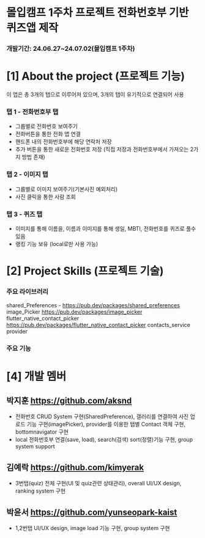 # 몰입캠프 1주차 프로젝트  전화번호부 기반 퀴즈앱 제작

### 개발기간: 24.06.27~24.07.02(몰입캠프 1주차)


# [1] About the project (프로젝트 기능)
이 앱은 총 3개의 탭으로 이루어져 있으며, 3개의 탭이 유기적으로 연결되어 사용

### 탭 1 - 전화번호부 탭
- 그룹별로 전화번호 보여주기
- 전화버튼을 통한 전화 앱 연결
- 핸드폰 내의 전화번호부에 해당 연락처 저장
- 추가 버튼을 통한 새로운 전화번호 저장 (직접 저장과 전화번호부에서 가져오는 2가지 방법 존재)

### 탭 2 - 이미지 탭
- 그룹별로 이미지 보여주기(기본사진 예외처리)
- 사진 클릭을 통한 사람 조회

### 탭 3 - 퀴즈 탭
- 이미지를 통해 이름을, 이름과 이미지를 통해 생일, MBTI, 전화번호를 퀴즈로 풀수 있음
- 랭킹 기능 보유 (local로만 사용 가능)


# [2] Project Skills (프로젝트 기술)

### 주요 라이브러리 
shared_Preferences - <https://pub.dev/packages/shared_preferences>
image_Picker <https://pub.dev/packages/image_picker>
flutter_native_contact_picker <https://pub.dev/packages/flutter_native_contact_picker>
contacts_service
provider

### 주요 기능

# [4] 개발 멤버

## 박지훈 <https://github.com/aksnd>
- 전화번호 CRUD System 구현(SharedPreference), 갤러리를 연결하여 사진 업로드 기능 구현(imagePicker), provider를 이용한 탭별 Contact 객체 구현, bottomnavigator 구현
- local 전화번호부 연결(save, load), search(검색) sort(정렬)기능 구현, group system support 
## 김예락 <https://github.com/kimyerak>
- 3번탭(quiz) 전체 구현(UI 및 quiz관련 상태관리), overall UI/UX design, ranking system 구현
## 박윤서 <https://github.com/yunseopark-kaist>
- 1,2번탭 UI/UX design, image load 기능 구현, group system 구현


